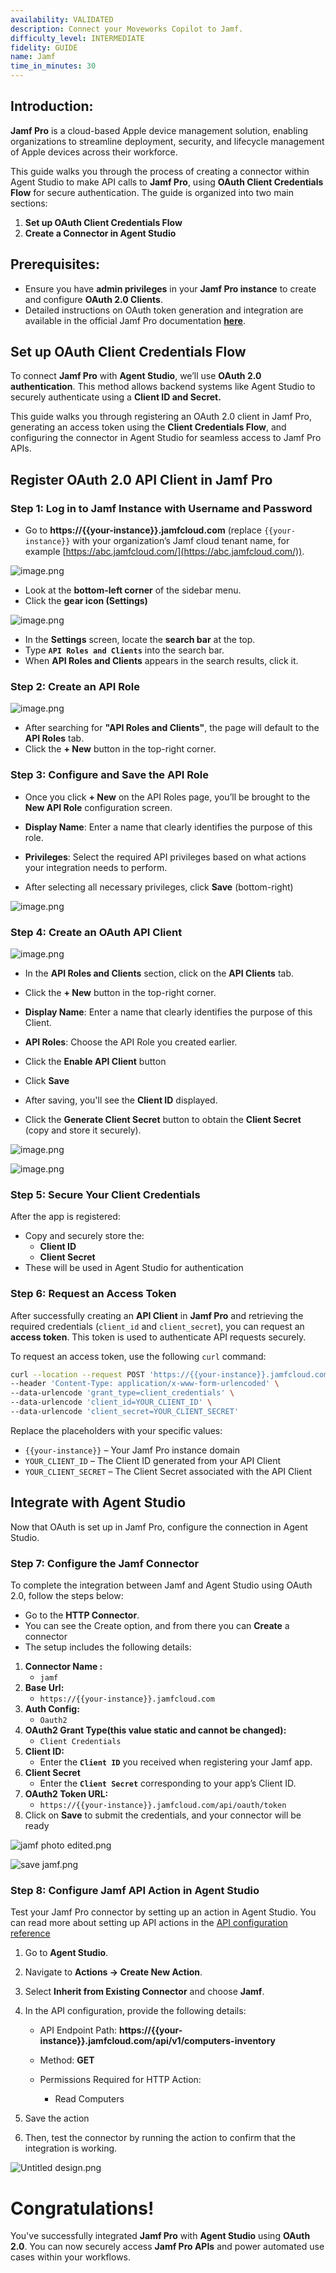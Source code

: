 ```yaml
---
availability: VALIDATED
description: Connect your Moveworks Copilot to Jamf.
difficulty_level: INTERMEDIATE
fidelity: GUIDE
name: Jamf
time_in_minutes: 30
---
```


## **Introduction:**

**Jamf Pro** is a cloud-based Apple device management solution, enabling organizations to streamline deployment, security, and lifecycle management of Apple devices across their workforce.

This guide walks you through the process of creating a connector within Agent Studio to make API calls to **Jamf Pro**, using **OAuth Client Credentials Flow** for secure authentication. The guide is organized into two main sections:

1. **Set up OAuth Client Credentials Flow**
2. **Create a Connector in Agent Studio**

## **Prerequisites:**

- Ensure you have **admin privileges** in your **Jamf Pro instance** to create and configure **OAuth 2.0 Clients**.
- Detailed instructions on OAuth token generation and integration are available in the official Jamf Pro documentation [**here**](https://learn.jamf.com/en-US/bundle/jamf-pro-documentation-current/page/API_Roles_and_Clients.html).

## **Set up OAuth Client Credentials Flow**

To connect **Jamf Pro** with **Agent Studio**, we’ll use **OAuth 2.0 authentication**. This method allows backend systems like Agent Studio to securely authenticate using a **Client ID and Secret.**

This guide walks you through registering an OAuth 2.0 client in Jamf Pro, generating an access token using the **Client Credentials Flow**, and configuring the connector in Agent Studio for seamless access to Jamf Pro APIs.

## **Register OAuth 2.0 API Client in Jamf Pro**

### Step 1: Log in to Jamf  Instance with Username and Password

- Go to **https://{{your-instance}}.jamfcloud.com** (replace `{{your-instance}}` with your organization’s Jamf cloud tenant name, for example [https://abc.jamfcloud.com/](https://abc.jamfcloud.com/)).

![image.png](image.png)

- Look at the **bottom-left corner** of the sidebar menu.
- Click the **gear icon (Settings)**


![image.png](image%201.png)

- In the **Settings** screen, locate the **search bar** at the top.
- Type **`API Roles and Clients`** into the search bar.
- When **API Roles and Clients** appears in the search results, click it.

### Step 2: Create an API Role

![image.png](image%202.png)

- After searching for **"API Roles and Clients"**, the page will default to the **API Roles** tab.
- Click the **+ New** button in the top-right corner.

### Step 3: Configure and Save the API Role

- Once you click **+ New** on the API Roles page, you’ll be brought to the **New API Role** configuration screen.
- **Display Name**:
    Enter a name that clearly identifies the purpose of this role.
    
- **Privileges**:
Select the required API privileges based on what actions your integration needs to perform.
- After selecting all necessary privileges, click **Save** (bottom-right)

![image.png](image%203.png)

### Step 4: Create an OAuth API Client

![image.png](image%204.png)

- In the **API Roles and Clients** section, click on the **API Clients** tab.
- Click the **+ New** button in the top-right corner.
- **Display Name**:
    Enter a name that clearly identifies the purpose of this Client.
    
- **API Roles**:
 Choose the API Role you created earlier.
- Click the **Enable API Client** button
- Click **Save**
- After saving, you'll see the **Client ID** displayed.
- Click the **Generate Client Secret** button to obtain the **Client Secret** (copy and store it securely).

![image.png](image%205.png)

![image.png](image%206.png)

### Step 5: Secure Your Client Credentials

After the app is registered:

- Copy and securely store the:
    - **Client ID**
    - **Client Secret**
- These will be used in Agent Studio for authentication

### Step 6: Request an Access Token

After successfully creating an **API Client** in **Jamf Pro** and retrieving the required credentials (`client_id` and `client_secret`), you can request an **access token**. This token is used to authenticate API requests securely.

To request an access token, use the following `curl` command:

```bash
curl --location --request POST 'https://{{your-instance}}.jamfcloud.com/api/oauth/token' \
--header 'Content-Type: application/x-www-form-urlencoded' \
--data-urlencode 'grant_type=client_credentials' \
--data-urlencode 'client_id=YOUR_CLIENT_ID' \
--data-urlencode 'client_secret=YOUR_CLIENT_SECRET'
```

Replace the placeholders with your specific values:

- `{{your-instance}}` – Your Jamf Pro instance domain
- `YOUR_CLIENT_ID` – The Client ID generated from your API Client
- `YOUR_CLIENT_SECRET` – The Client Secret associated with the API Client

## **Integrate with Agent Studio**
Now that OAuth is set up in Jamf Pro, configure the connection in Agent Studio.

### Step 7: Configure the Jamf Connector

To complete the integration between Jamf and Agent Studio using OAuth 2.0, follow the steps below:

 - Go to the **HTTP Connector**.
  - You can see the Create option, and from there you can **Create** a connector
- The setup includes the following details:

1. **Connector Name :**
    - `jamf`
2. **Base Url:**
    - `https://{{your-instance}}.jamfcloud.com`
3. **Auth Config:**
    - `Oauth2`
4. **OAuth2 Grant Type(**this value **static** and cannot be changed**):**
    - `Client Credentials`
5. **Client ID:**
    - Enter the **`Client ID`** you received when registering your Jamf app.
6. **Client Secret**
    - Enter the **`Client Secret`** corresponding to your app’s Client ID.
7. **OAuth2 Token URL:**
    - `https://{{your-instance}}.jamfcloud.com/api/oauth/token`
8. Click on **Save** to submit the credentials, and your connector will be ready

![jamf photo edited.png](jamf_photo_edited.png)

![save jamf.png](save_jamf.png)

### Step 8: Configure Jamf API Action in Agent Studio

Test your Jamf Pro connector by setting up an action in Agent Studio. You can read more about setting up API actions in the [API configuration reference](https://help.moveworks.com/docs/http-action-data-bank-legacy)
 
1. Go to **Agent Studio**.
2. Navigate to **Actions → Create New Action**.
3. Select **Inherit from Existing Connector** and choose **Jamf**.
4. In the API configuration, provide the following details:
    - API Endpoint Path:
    **https://{{your-instance}}.jamfcloud.com/api/v1/computers-inventory**
    
    - Method:
     **GET** 
    - Permissions Required for HTTP Action:
 
      - Read Computers
    
5. Save the action
6. Then, test the connector by running the action to confirm that the integration is working.

![Untitled design.png](Untitled_design.png)

# **Congratulations!**

You've successfully integrated **Jamf Pro** with **Agent Studio** using **OAuth 2.0**. You can now securely access **Jamf Pro APIs** and power automated use cases within your workflows.
